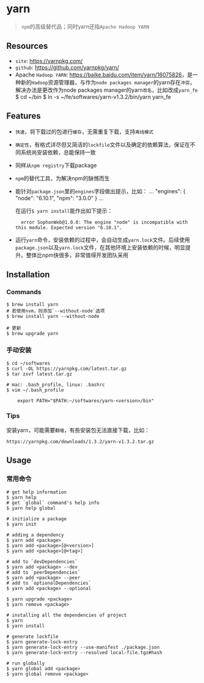 # yarn

> `npm`的高级替代品；同时yarn还指`Apache Hadoop YARN`

## Resources

* `site`: <https://yarnpkg.com/>
* `github`: <https://github.com/yarnpkg/yarn/>
* Apache `Hadoop YARN`: <https://baike.baidu.com/item/yarn/16075826>，是一种新的`Hadoop`资源管理器，与作为`node packages manager`的yarn存在`冲突`，解决办法是更改作为node packages manager的yarn`改名`，比如改成`yarn_fe`
        $ cd ~/bin
        $ ln -s ~/fe/softwares/yarn-v1.3.2/bin/yarn yarn_fe


## Features

* `快速`，将下载过的包进行`缓存`，无需重复下载，支持`离线模式`
* `确定性`，有格式详尽但又简洁的`lockfile`文件以及确定的依赖算法，保证在不同系统尚安装依赖，总能保持一致
* 同样从`npm registry`下载package
* `npm`的替代工具，为解决npm的缺憾而生
* 能针对`package.json`里的`engines`字段做出提示，比如：
        ...
        "engines": {
            "node": "6.10.1",
            "npm": "3.0.0"
        }
        ...

    在运行`$ yarn install`能作出如下提示：

        error SophonWeb@1.0.0: The engine "node" is incompatible with this module. Expected version "6.10.1".
* 运行`yarn`命令，安装依赖的过程中，会自动生成`yarn.lock`文件。后续使用`package.json`以及`yarn.lock`文件，在其他环境上安装依赖的时候，明显提升。整体比npm快很多，非常值得开发团队采用


## Installation

### Commands

    $ brew install yarn
    # 若使用nvm，则添加`--without-node`选项
    $ brew install yarn --without-node

    # 更新
    $ brew upgrade yarn


### 手动安装

    $ cd ~/softwares
    $ curl -OL https://yarnpkg.com/latest.tar.gz
    $ tar zxvf latest.tar.gz

    # mac: .bash_profile, linux: .bashrc
    $ vim ~/.bash_profile

        export PATH="$PATH:~/softwares/yarn-<version>/bin"



### Tips

安装yarn，可能需要`翻墙`，有些安装包无法直接下载，比如：

    https://yarnpkg.com/downloads/1.3.2/yarn-v1.3.2.tar.gz


## Usage

### 常用命令

    # get help information
    $ yarn help
    # get `global` command's help info
    $ yarn help global

    # initialize a package
    $ yarn init

    # adding a dependency
    $ yarn add <package> 
    $ yarn add <package>[@<version>]
    $ yarn add <package>[@<tag>]

    # add to `devDependencies`
    $ yarn add <package> --dev
    # add to `peerDependencies`
    $ yarn add <package> --peer
    # add to `optionalDependencies`
    $ yarn add <package> --optional

    $ yarn upgrade <package>
    $ yarn remove <package>

    # installing all the dependencies of project
    $ yarn
    $ yarn install

    # generate lockfile
    $ yarn generate-lock-entry
    $ yarn generate-lock-entry --use-manifest ./package.json
    $ yarn generate-lock-entry --resolved local-file.tgz#hash

    # run globally
    $ yarn global add <package>
    $ yarn global remove <package>



